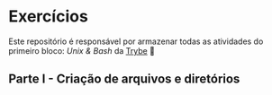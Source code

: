 # Exercícios
Este repositório é responsável por armazenar todas as atividades do primeiro bloco: _Unix & Bash_ da [Trybe](https://betrybe.com) :rocket:

## Parte I - Criação de arquivos e diretórios


